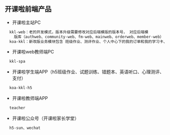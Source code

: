 
## 开课啦前端产品
* 开课啦主站PC
``` bash
  kkl-web：老的开发模式，版本升级需要修改对应后端模版的版本号， 对应后端模
    版库（authweb、community-web、fm-web、mainweb、orderweb、member-web）
  koa-kkl：新改版业务模块包含 班级作业、测评作业、个人中心下的我的订单和我的学习卡、同学圈中消息页面
```
* 开课啦web教师端PC
``` bash
  kkl-spa
```
* 开课啦学生端APP（h5班级作业、试题训练、错题本、英语听口、心理测评、支付）
``` bash
  koa-kkl-h5
``` 
* 开课啦教师端APP
``` bash
  teacher
```
* 开课啦公众号（开课啦家长学堂）
``` bash
  h5-sun、wechat
```
